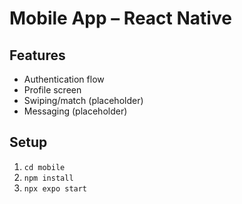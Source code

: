 # Mobile App – React Native

## Features

- Authentication flow
- Profile screen
- Swiping/match (placeholder)
- Messaging (placeholder)

## Setup

1. `cd mobile`
2. `npm install`
3. `npx expo start`